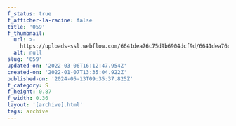 ```yaml
---
f_status: true
f_afficher-la-racine: false
title: '059'
f_thumbnail:
  url: >-
    https://uploads-ssl.webflow.com/6641dea76c75d9b6904dcf9d/6641dea76c75d9b6904dd337_059.jpg
  alt: null
slug: '059'
updated-on: '2022-03-06T16:12:47.954Z'
created-on: '2022-01-07T13:35:04.922Z'
published-on: '2024-05-13T09:35:37.825Z'
f_category: S
f_height: 0.87
f_width: 0.36
layout: '[archive].html'
tags: archive
---
```



